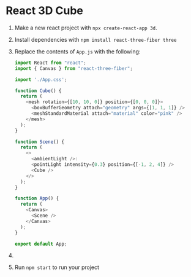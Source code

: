 # React 3D Cube

1. Make a new react project with `npx create-react-app 3d`.
3. Install dependencies with `npm install react-three-fiber three`
3. Replace the contents of `App.js` with the following:

    ``` javascript
    import React from "react";
    import { Canvas } from "react-three-fiber";

    import './App.css';

    function Cube() {
      return (
        <mesh rotation={[10, 10, 0]} position={[0, 0, 0]}>
          <boxBufferGeometry attach="geometry" args={[1, 1, 1]} />
          <meshStandardMaterial attach="material" color="pink" />
        </mesh>
      );
    }

    function Scene() {
      return (
        <>
          <ambientLight />:
          <pointLight intensity={0.3} position={[-1, 2, 4]} />
          <Cube />
        </>
      );
    }

    function App() {
      return (
        <Canvas>
          <Scene />
        </Canvas>
      );
    }

    export default App;
    ```
4.

5. Run `npm start` to run your project